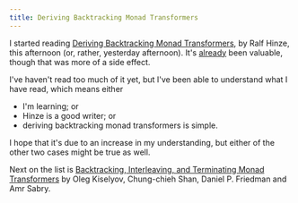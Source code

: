 ```yaml
---
title: Deriving Backtracking Monad Transformers
---
```

I started reading <a href="http://portal.acm.org/citation.cfm?id=351258">Deriving Backtracking Monad Transformers</a>, by Ralf Hinze, this afternoon (or, rather, yesterday afternoon). It's <a href="http://labelledtableaux.blogspot.com/2005/06/polymorphism-and-generality-redux-or.html">already</a> been valuable, though that was more of a side effect.

I've haven't read too much of it yet, but I've been able to understand what I have read, which means either<ul><li>I'm learning; or</li><li>Hinze is a good writer; or</li><li>deriving backtracking monad transformers is simple.</li></ul>I hope that it's due to an increase in my understanding, but either of the other two cases might be true as well.

Next on the list is <a href="http://lambda-the-ultimate.org/comment/reply/789"> Backtracking, Interleaving, and Terminating Monad Transformers</a> by Oleg Kiselyov, Chung-chieh Shan, Daniel P. Friedman and Amr Sabry.
